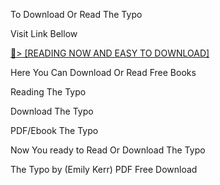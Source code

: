 To Download Or Read The Typo

Visit Link Bellow

[📖> [READING NOW AND EASY TO DOWNLOAD]]([url](https://uk.ebookarea.xyz/?book=B0CBJ3J3T1))

Here You Can Download Or Read Free Books

Reading The Typo

Download The Typo

PDF/Ebook The Typo

Now You ready to Read Or Download The Typo

The Typo by (Emily  Kerr) PDF Free Download
